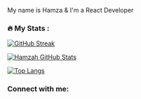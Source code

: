 My name is Hamza & I'm a React Developer 


### :fire: My Stats :

[![GitHub Streak](http://github-readme-streak-stats.herokuapp.com?user=hamza-HL&theme=highcontrast&border_radius=2)](https://git.io/streak-stats)

<a href="https://github.com/hamza-HL">
  <img align="center" src="https://github-readme-stats.vercel.app/api?username=hamza-HL&show_icons=true&line_height=27&count_private=true&title_color=ffffff&text_color=c9cacc&icon_color=2bbc8a&bg_color=1d1f21" alt="Hamzah GitHub Stats" />
</a>

[![Top Langs](https://github-readme-stats.vercel.app/api/top-langs/?username=hamza-HL&layout=compact&theme=vision-friendly-dark)](https://github.com/anuraghazra/github-readme-stats)


### Connect with me:

